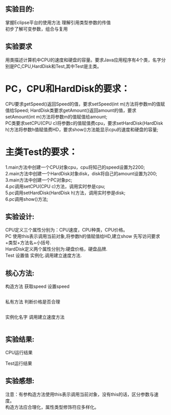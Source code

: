 ## 实验目的:  
掌握Eclipse平台的使用方法
理解引用类型参数的传值  
初步了解可变参数，组合与复用  
## 实验要求  
用类描述计算机中CPU的速度和硬盘的容量。要求Java应用程序有4个类，名字分别是PC,CPU,HardDisk和Test,其中Test是主类。   
# PC，CPU和HardDisk的要求：  
CPU要求getSpeed()返回Speed的值，要求setSpeed(int m)方法将参数m的值赋值给Speed; 
HardDisk类要求getAmount()返回amount的值，要求setAmount(int m)方法将参数m的值赋值给amount;  
PC类要求setCPU(CPU c)将参数c的值赋值费cpu，要求setHardDisk(HardDisk h)方法将参数h值赋值费HD，要求show()方法能显示cpu的速度和硬盘的容量;  
# 主类Test的要求：  
1.main方法中创建一个CPU对象cpu，cpu将知己的speed设置为2200;  
2.main方法中创建一个HardDisk对象disk，disk将自己的amount设置为200;  
3.main方法中创建一个PC对象pc;  
4.pc调用setCPU(CPU c)方法，调用实时参是cpu;  
5.pc调用setHardDisk(HardDisk h)方法，调用实时参是disk;   
6.pc调用show()方法;  
## 实验设计:  
CPU定义三个属性分别为：CPU速度，CPU种类，CPU价格。  
PC 使用this表示调用当前对象,将参数h的值赋值给HD,建立show 先写访问要求+类型+方法名+小括号.  
HardDisk定义两个属性分别为:硬盘价格，硬盘品牌.  
Test 设置值 实例化.调用建立速度方法.  
## 核心方法:  
构造方法 获取speed 设置speed  
```
```
私有方法 判断价格是否合理      
```
```
实例化名字 调用建立速度方法     
```
```
## 实验结果:  
CPU运行结果  

Test运行结果    
 
## 实验感想:  
注意：有参构造方法使用this表示调用当前对象，没有this的话，区分参数与速度。  
构造方法应合理化，属性类型修饰符应多样化。  
